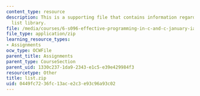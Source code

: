 ```yaml
---
content_type: resource
description: This is a supporting file that contains information regarding linked
  list library.
file: /media/courses/6-s096-effective-programming-in-c-and-c-january-iap-2014/0449fc7236fc13ace2c3e93c96a93c02_list.zip
file_type: application/zip
learning_resource_types:
- Assignments
ocw_type: OCWFile
parent_title: Assignments
parent_type: CourseSection
parent_uid: 1330c237-1da9-2343-e1c5-e39e429984f3
resourcetype: Other
title: list.zip
uid: 0449fc72-36fc-13ac-e2c3-e93c96a93c02
---
```

